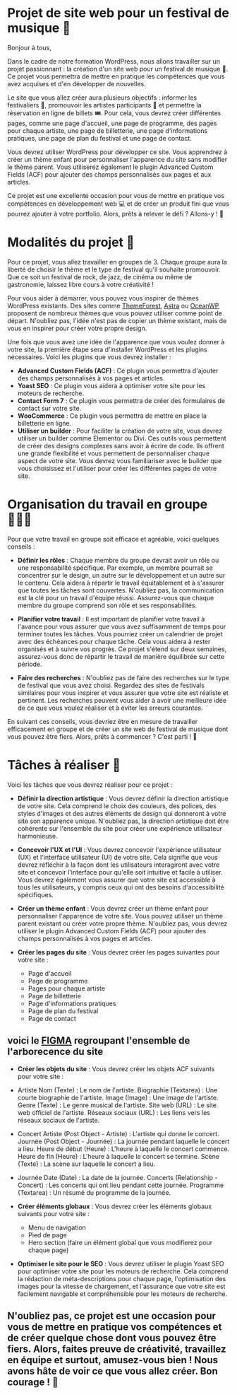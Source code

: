 # Projet de site web pour un festival de musique 🎵

Bonjour à tous,

Dans le cadre de notre formation WordPress, nous allons travailler sur un projet passionnant : la création d'un site web pour un festival de musique 🎪. Ce projet vous permettra de mettre en pratique les compétences que vous avez acquises et d'en développer de nouvelles.

Le site que vous allez créer aura plusieurs objectifs : informer les festivaliers 🎉, promouvoir les artistes participants 🎤 et permettre la réservation en ligne de billets 🎟️. Pour cela, vous devrez créer différentes pages, comme une page d'accueil, une page de programme, des pages pour chaque artiste, une page de billetterie, une page d'informations pratiques, une page de plan du festival et une page de contact.

Vous devrez utiliser WordPress pour développer ce site. Vous apprendrez à créer un thème enfant pour personnaliser l'apparence du site sans modifier le thème parent. Vous utiliserez également le plugin Advanced Custom Fields (ACF) pour ajouter des champs personnalisés aux pages et aux articles.

Ce projet est une excellente occasion pour vous de mettre en pratique vos compétences en développement web 💻 et de créer un produit fini que vous pourrez ajouter à votre portfolio. Alors, prêts à relever le défi ? Allons-y ! 🚀

# Modalités du projet 📝

Pour ce projet, vous allez travailler en groupes de 3. Chaque groupe aura la liberté de choisir le thème et le type de festival qu'il souhaite promouvoir. Que ce soit un festival de rock, de jazz, de cinéma ou même de gastronomie, laissez libre cours à votre créativité !

Pour vous aider à démarrer, vous pouvez vous inspirer de thèmes WordPress existants. Des sites comme [ThemeForest](https://themeforest.net/category/wordpress), [Astra](https://wpastra.com/) ou [OceanWP](https://oceanwp.org/) proposent de nombreux thèmes que vous pouvez utiliser comme point de départ. N'oubliez pas, l'idée n'est pas de copier un thème existant, mais de vous en inspirer pour créer votre propre design.

Une fois que vous avez une idée de l'apparence que vous voulez donner à votre site, la première étape sera d'installer WordPress et les plugins nécessaires. Voici les plugins que vous devrez installer :

- **Advanced Custom Fields (ACF)** : Ce plugin vous permettra d'ajouter des champs personnalisés à vos pages et articles.
- **Yoast SEO** : Ce plugin vous aidera à optimiser votre site pour les moteurs de recherche.
- **Contact Form 7** : Ce plugin vous permettra de créer des formulaires de contact sur votre site.
- **WooCommerce** : Ce plugin vous permettra de mettre en place la billetterie en ligne.
- **Utiliser un builder** : Pour faciliter la création de votre site, vous devrez utiliser un builder comme Elementor ou Divi. Ces outils vous permettent de créer des designs complexes sans avoir à écrire de code. Ils offrent une grande flexibilité et vous permettent de personnaliser chaque aspect de votre site. Vous devrez vous familiariser avec le builder que vous choisissez et l'utiliser pour créer les différentes pages de votre site.

# Organisation du travail en groupe 🧑‍🤝‍🧑

Pour que votre travail en groupe soit efficace et agréable, voici quelques conseils :

- **Définir les rôles** : Chaque membre du groupe devrait avoir un rôle ou une responsabilité spécifique. Par exemple, un membre pourrait se concentrer sur le design, un autre sur le développement et un autre sur le contenu. Cela aidera à répartir le travail équitablement et à s'assurer que toutes les tâches sont couvertes. N'oubliez pas, la communication est la clé pour un travail d'équipe réussi. Assurez-vous que chaque membre du groupe comprend son rôle et ses responsabilités.

- **Planifier votre travail** : Il est important de planifier votre travail à l'avance pour vous assurer que vous avez suffisamment de temps pour terminer toutes les tâches. Vous pourriez créer un calendrier de projet avec des échéances pour chaque tâche. Cela vous aidera à rester organisés et à suivre vos progrès. Ce projet s'étend sur deux semaines, assurez-vous donc de répartir le travail de manière équilibrée sur cette période.

- **Faire des recherches** : N'oubliez pas de faire des recherches sur le type de festival que vous avez choisi. Regardez des sites de festivals similaires pour vous inspirer et vous assurer que votre site est réaliste et pertinent. Les recherches peuvent vous aider à avoir une meilleure idée de ce que vous voulez réaliser et à éviter les erreurs courantes.

En suivant ces conseils, vous devriez être en mesure de travailler efficacement en groupe et de créer un site web de festival de musique dont vous pouvez être fiers. Alors, prêts à commencer ? C'est parti ! 🚀

# Tâches à réaliser 📝

Voici les tâches que vous devrez réaliser pour ce projet :

- **Définir la direction artistique** : Vous devrez définir la direction artistique de votre site. Cela comprend le choix des couleurs, des polices, des styles d'images et des autres éléments de design qui donneront à votre site son apparence unique. N'oubliez pas, la direction artistique doit être cohérente sur l'ensemble du site pour créer une expérience utilisateur harmonieuse.

- **Concevoir l'UX et l'UI** : Vous devrez concevoir l'expérience utilisateur (UX) et l'interface utilisateur (UI) de votre site. Cela signifie que vous devrez réfléchir à la façon dont les utilisateurs interagiront avec votre site et concevoir l'interface pour qu'elle soit intuitive et facile à utiliser. Vous devrez également vous assurer que votre site est accessible à tous les utilisateurs, y compris ceux qui ont des besoins d'accessibilité spécifiques.

- **Créer un thème enfant** : Vous devrez créer un thème enfant pour personnaliser l'apparence de votre site. Vous pouvez utiliser un thème parent existant ou créer votre propre thème. N'oubliez pas, vous devrez utiliser le plugin Advanced Custom Fields (ACF) pour ajouter des champs personnalisés à vos pages et articles.

- **Créer les pages du site** : Vous devrez créer les pages suivantes pour votre site :

  - Page d'accueil
  - Page de programme
  - Pages pour chaque artiste
  - Page de billetterie
  - Page d'informations pratiques
  - Page de plan du festival
  - Page de contact

## voici le [FIGMA](https://www.figma.com/file/yLw46yp90ZNQNxnWGsaCrd/Festival-P7) regroupant l'ensemble de l'arborecence du site

- **Créer les objets du site** : Vous devrez créer les objets ACF suivants pour votre site :

- Artiste
  Nom (Texte) : Le nom de l'artiste.
  Biographie (Textarea) : Une courte biographie de l'artiste.
  Image (Image) : Une image de l'artiste.
  Genre (Texte) : Le genre musical de l'artiste.
  Site web (URL) : Le site web officiel de l'artiste.
  Réseaux sociaux (URL) : Les liens vers les réseaux sociaux de l'artiste.

- Concert
  Artiste (Post Object - Artiste) : L'artiste qui donne le concert.
  Journée (Post Object - Journée) : La journée pendant laquelle le concert a lieu.
  Heure de début (Heure) : L'heure à laquelle le concert commence.
  Heure de fin (Heure) : L'heure à laquelle le concert se termine.
  Scène (Texte) : La scène sur laquelle le concert a lieu.

- Journée
  Date (Date) : La date de la journée.
  Concerts (Relationship - Concert) : Les concerts qui ont lieu pendant cette journée.
  Programme (Textarea) : Un résumé du programme de la journée.

- **Créer éléments globaux** : Vous devrez créer les éléments globaux suivants pour votre site :

  - Menu de navigation
  - Pied de page
  - Hero section (faire un élément global que vous modifierez pour chaque page)

- **Optimiser le site pour le SEO** : Vous devrez utiliser le plugin Yoast SEO pour optimiser votre site pour les moteurs de recherche. Cela comprend la rédaction de méta-descriptions pour chaque page, l'optimisation des images pour la vitesse de chargement, et l'assurance que votre site est facilement navigable et compréhensible pour les moteurs de recherche.

## N'oubliez pas, ce projet est une occasion pour vous de mettre en pratique vos compétences et de créer quelque chose dont vous pouvez être fiers. Alors, faites preuve de créativité, travaillez en équipe et surtout, amusez-vous bien ! Nous avons hâte de voir ce que vous allez créer. Bon courage ! 🚀
